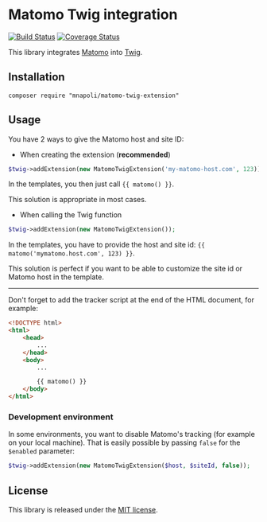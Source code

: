 # Matomo Twig integration

[![Build Status](https://travis-ci.org/mnapoli/MatomoTwigExtension.svg)](https://travis-ci.org/mnapoli/MatomoTwigExtension) [![Coverage Status](https://img.shields.io/coveralls/mnapoli/MatomoTwigExtension.svg)](https://coveralls.io/r/mnapoli/MatomoTwigExtension)

This library integrates [Matomo](http://matomo.org/) into [Twig](https://twig.symfony.com/).

## Installation

    composer require "mnapoli/matomo-twig-extension"

## Usage

You have 2 ways to give the Matomo host and site ID:

- When creating the extension (**recommended**)

```php
$twig->addExtension(new MatomoTwigExtension('my-matomo-host.com', 123));
```

In the templates, you then just call `{{ matomo() }}`.

This solution is appropriate in most cases.

- When calling the Twig function

```php
$twig->addExtension(new MatomoTwigExtension());
```

In the templates, you have to provide the host and site id: `{{ matomo('mymatomo.host.com', 123) }}`.

This solution is perfect if you want to be able to customize the site id or Matomo host in the template.

---

Don't forget to add the tracker script at the end of the HTML document, for example:

```html
<!DOCTYPE html>
<html>
    <head>
        ...
    </head>
    <body>
        ...

        {{ matomo() }}
    </body>
</html>
```

### Development environment

In some environments, you want to disable Matomo's tracking (for example on your local machine).
That is easily possible by passing `false` for the `$enabled` parameter:

```php
$twig->addExtension(new MatomoTwigExtension($host, $siteId, false));
```


## License

This library is released under the [MIT license](http://opensource.org/licenses/MIT).
